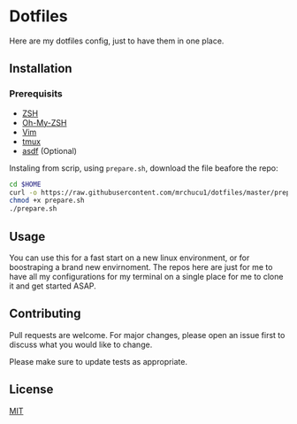 # Dotfiles

Here are my dotfiles config, just to have them in one place.

## Installation

### Prerequisits
- [ZSH](https://www.zsh.org/)
- [Oh-My-ZSH](https://ohmyz.sh/)
- [Vim](https://www.vim.org/)
- [tmux](https://github.com/tmux/tmux)
- [asdf](https://github.com/asdf-vm/asdf) (Optional)


Instaling from scrip, using `prepare.sh`, download the file beafore the repo:
```bash
cd $HOME
curl -o https://raw.githubusercontent.com/mrchucu1/dotfiles/master/prepare.sh
chmod +x prepare.sh
./prepare.sh
```

## Usage

You can use this for a fast start on a new linux environment, or for boostraping a brand new envirnoment. The repos here are just for me to have all my configurations for my terminal on a single place for me to clone it and get started ASAP.

## Contributing
Pull requests are welcome. For major changes, please open an issue first to discuss what you would like to change.

Please make sure to update tests as appropriate.

## License
[MIT](https://choosealicense.com/licenses/mit/)
